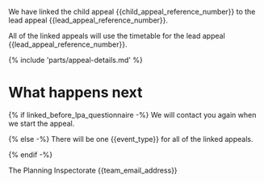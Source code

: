 We have linked the child appeal {{child_appeal_reference_number}} to the lead appeal {{lead_appeal_reference_number}}.

All of the linked appeals will use the timetable for the lead appeal {{lead_appeal_reference_number}}.

{% include 'parts/appeal-details.md' %}

# What happens next

{% if linked_before_lpa_questionnaire -%}
We will contact you again when we start the appeal.

{% else -%}
There will be one {{event_type}} for all of the linked appeals.

{% endif -%}

The Planning Inspectorate
{{team_email_address}}